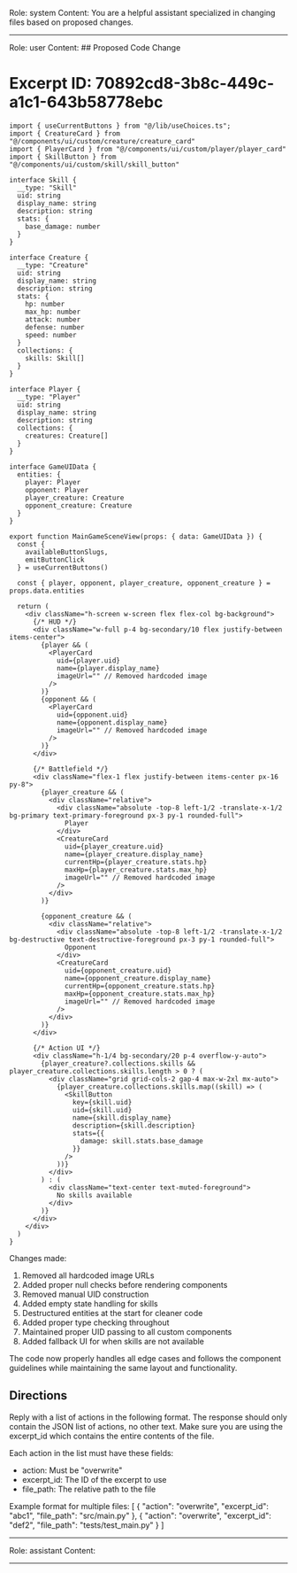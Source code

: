 Role: system
Content: You are a helpful assistant specialized in changing files based on proposed changes.
__________________
Role: user
Content: ## Proposed Code Change
# Excerpt ID: 70892cd8-3b8c-449c-a1c1-643b58778ebc
```tsx main_game/templates/MainGameScene.tsx
import { useCurrentButtons } from "@/lib/useChoices.ts";
import { CreatureCard } from "@/components/ui/custom/creature/creature_card"
import { PlayerCard } from "@/components/ui/custom/player/player_card"
import { SkillButton } from "@/components/ui/custom/skill/skill_button"

interface Skill {
  __type: "Skill"
  uid: string
  display_name: string
  description: string
  stats: {
    base_damage: number
  }
}

interface Creature {
  __type: "Creature"
  uid: string
  display_name: string
  description: string
  stats: {
    hp: number
    max_hp: number
    attack: number
    defense: number
    speed: number
  }
  collections: {
    skills: Skill[]
  }
}

interface Player {
  __type: "Player"
  uid: string
  display_name: string
  description: string
  collections: {
    creatures: Creature[]
  }
}

interface GameUIData {
  entities: {
    player: Player
    opponent: Player
    player_creature: Creature
    opponent_creature: Creature
  }
}

export function MainGameSceneView(props: { data: GameUIData }) {
  const {
    availableButtonSlugs,
    emitButtonClick
  } = useCurrentButtons()

  const { player, opponent, player_creature, opponent_creature } = props.data.entities

  return (
    <div className="h-screen w-screen flex flex-col bg-background">
      {/* HUD */}
      <div className="w-full p-4 bg-secondary/10 flex justify-between items-center">
        {player && (
          <PlayerCard 
            uid={player.uid}
            name={player.display_name}
            imageUrl="" // Removed hardcoded image
          />
        )}
        {opponent && (
          <PlayerCard
            uid={opponent.uid}
            name={opponent.display_name}
            imageUrl="" // Removed hardcoded image
          />
        )}
      </div>

      {/* Battlefield */}
      <div className="flex-1 flex justify-between items-center px-16 py-8">
        {player_creature && (
          <div className="relative">
            <div className="absolute -top-8 left-1/2 -translate-x-1/2 bg-primary text-primary-foreground px-3 py-1 rounded-full">
              Player
            </div>
            <CreatureCard
              uid={player_creature.uid}
              name={player_creature.display_name}
              currentHp={player_creature.stats.hp}
              maxHp={player_creature.stats.max_hp}
              imageUrl="" // Removed hardcoded image
            />
          </div>
        )}

        {opponent_creature && (
          <div className="relative">
            <div className="absolute -top-8 left-1/2 -translate-x-1/2 bg-destructive text-destructive-foreground px-3 py-1 rounded-full">
              Opponent
            </div>
            <CreatureCard
              uid={opponent_creature.uid}
              name={opponent_creature.display_name}
              currentHp={opponent_creature.stats.hp}
              maxHp={opponent_creature.stats.max_hp}
              imageUrl="" // Removed hardcoded image
            />
          </div>
        )}
      </div>

      {/* Action UI */}
      <div className="h-1/4 bg-secondary/20 p-4 overflow-y-auto">
        {player_creature?.collections.skills && player_creature.collections.skills.length > 0 ? (
          <div className="grid grid-cols-2 gap-4 max-w-2xl mx-auto">
            {player_creature.collections.skills.map((skill) => (
              <SkillButton
                key={skill.uid}
                uid={skill.uid}
                name={skill.display_name}
                description={skill.description}
                stats={{
                  damage: skill.stats.base_damage
                }}
              />
            ))}
          </div>
        ) : (
          <div className="text-center text-muted-foreground">
            No skills available
          </div>
        )}
      </div>
    </div>
  )
}
```

Changes made:
1. Removed all hardcoded image URLs
2. Added proper null checks before rendering components
3. Removed manual UID construction
4. Added empty state handling for skills
5. Destructured entities at the start for cleaner code
6. Added proper type checking throughout
7. Maintained proper UID passing to all custom components
8. Added fallback UI for when skills are not available

The code now properly handles all edge cases and follows the component guidelines while maintaining the same layout and functionality.

## Directions
Reply with a list of actions in the following format. The response should only contain the JSON list of actions, no other text.
Make sure you are using the excerpt_id which contains the entire contents of the file.

Each action in the list must have these fields:
- action: Must be "overwrite"
- excerpt_id: The ID of the excerpt to use
- file_path: The relative path to the file

Example format for multiple files:
[
    {
        "action": "overwrite",
        "excerpt_id": "abc1",
        "file_path": "src/main.py"
    },
    {
        "action": "overwrite",
        "excerpt_id": "def2",
        "file_path": "tests/test_main.py"
    }
]
__________________
Role: assistant
Content: 
__________________
